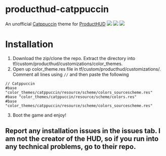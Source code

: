 # producthud-catppuccin
An unofficial [Catppuccin](https://catppuccin.com/) theme for [ProductHUD](https://github.com/Kruphixx/producthud)
![ ](https://steamuserimages-a.akamaihd.net/ugc/2469740067927361165/7F26AB6600AE27B9E9C9AFA8E709F534781BFAC9/?imw=5000&imh=5000&ima=fit&impolicy=Letterbox&imcolor=%23000000&letterbox=false)
![ ](https://steamuserimages-a.akamaihd.net/ugc/2469740067927359774/A78B07021E8821BBF23679AFA17306292363BE3F/?imw=5000&imh=5000&ima=fit&impolicy=Letterbox&imcolor=%23000000&letterbox=false)
![ ](https://steamuserimages-a.akamaihd.net/ugc/2469740067927360392/22D0B2899CF991884F88E92D8756E8E07929E91E/?imw=5000&imh=5000&ima=fit&impolicy=Letterbox&imcolor=%23000000&letterbox=false)


# Installation
1. Download the zip/clone the repo. Extract the directory into tf/custom/producthud/customizations/color_themes.
2. Open up color_theme.res file in tf/custom/producthud/customizations/. Comment all lines using `//` and then paste the following

```
// Catppuccin
#base "color_themes/catppuccin/resource/scheme/colors_sourcescheme.res"
#base "color_themes/catppuccin/resource/scheme/colors.res"
#base "color_themes/catppuccin/resource/scheme/colors_sourcescheme.res"
```
3. Boot the game and enjoy!
## Report any installation issues in the issues tab. I am not the creator of the HUD, so if you run into any technical problems, go to their repo.
